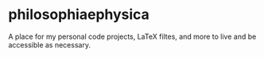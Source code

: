 # philosophiaephysica
A place for my personal code projects, LaTeX filtes, and more to live and be accessible as necessary.
